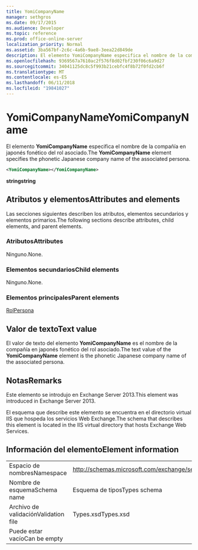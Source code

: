 ```yaml
---
title: YomiCompanyName
manager: sethgros
ms.date: 09/17/2015
ms.audience: Developer
ms.topic: reference
ms.prod: office-online-server
localization_priority: Normal
ms.assetid: 3ba567bf-2c6c-4a6b-9ae8-3eea22d849de
description: El elemento YomiCompanyName especifica el nombre de la compañía en japonés fonético del rol asociado.
ms.openlocfilehash: 9369567a7610ac2f576f8d02fbf230f06c6a9d27
ms.sourcegitcommit: 34041125dc8c5f993b21cebfc4f8b72f0fd2cb6f
ms.translationtype: MT
ms.contentlocale: es-ES
ms.lasthandoff: 06/11/2018
ms.locfileid: "19841027"
---
```

# <a name="yomicompanyname"></a><span data-ttu-id="3e3b7-103">YomiCompanyName</span><span class="sxs-lookup"><span data-stu-id="3e3b7-103">YomiCompanyName</span></span>

<span data-ttu-id="3e3b7-104">El elemento **YomiCompanyName** especifica el nombre de la compañía en japonés fonético del rol asociado.</span><span class="sxs-lookup"><span data-stu-id="3e3b7-104">The **YomiCompanyName** element specifies the phonetic Japanese company name of the associated persona.</span></span> 
  
```XML
<YomiCompanyName></YomiCompanyName>
```

 <span data-ttu-id="3e3b7-105">**string**</span><span class="sxs-lookup"><span data-stu-id="3e3b7-105">**string**</span></span>
## <a name="attributes-and-elements"></a><span data-ttu-id="3e3b7-106">Atributos y elementos</span><span class="sxs-lookup"><span data-stu-id="3e3b7-106">Attributes and elements</span></span>

<span data-ttu-id="3e3b7-107">Las secciones siguientes describen los atributos, elementos secundarios y elementos primarios.</span><span class="sxs-lookup"><span data-stu-id="3e3b7-107">The following sections describe attributes, child elements, and parent elements.</span></span>
  
### <a name="attributes"></a><span data-ttu-id="3e3b7-108">Atributos</span><span class="sxs-lookup"><span data-stu-id="3e3b7-108">Attributes</span></span>

<span data-ttu-id="3e3b7-109">Ninguno.</span><span class="sxs-lookup"><span data-stu-id="3e3b7-109">None.</span></span>
  
### <a name="child-elements"></a><span data-ttu-id="3e3b7-110">Elementos secundarios</span><span class="sxs-lookup"><span data-stu-id="3e3b7-110">Child elements</span></span>

<span data-ttu-id="3e3b7-111">Ninguno.</span><span class="sxs-lookup"><span data-stu-id="3e3b7-111">None.</span></span>
  
### <a name="parent-elements"></a><span data-ttu-id="3e3b7-112">Elementos principales</span><span class="sxs-lookup"><span data-stu-id="3e3b7-112">Parent elements</span></span>

[<span data-ttu-id="3e3b7-113">Rol</span><span class="sxs-lookup"><span data-stu-id="3e3b7-113">Persona</span></span>](persona.md)
  
## <a name="text-value"></a><span data-ttu-id="3e3b7-114">Valor de texto</span><span class="sxs-lookup"><span data-stu-id="3e3b7-114">Text value</span></span>

<span data-ttu-id="3e3b7-115">El valor de texto del elemento **YomiCompanyName** es el nombre de la compañía en japonés fonético del rol asociado.</span><span class="sxs-lookup"><span data-stu-id="3e3b7-115">The text value of the **YomiCompanyName** element is the phonetic Japanese company name of the associated persona.</span></span> 
  
## <a name="remarks"></a><span data-ttu-id="3e3b7-116">Notas</span><span class="sxs-lookup"><span data-stu-id="3e3b7-116">Remarks</span></span>

<span data-ttu-id="3e3b7-117">Este elemento se introdujo en Exchange Server 2013.</span><span class="sxs-lookup"><span data-stu-id="3e3b7-117">This element was introduced in Exchange Server 2013.</span></span>
  
<span data-ttu-id="3e3b7-118">El esquema que describe este elemento se encuentra en el directorio virtual IIS que hospeda los servicios Web Exchange.</span><span class="sxs-lookup"><span data-stu-id="3e3b7-118">The schema that describes this element is located in the IIS virtual directory that hosts Exchange Web Services.</span></span>
  
## <a name="element-information"></a><span data-ttu-id="3e3b7-119">Información del elemento</span><span class="sxs-lookup"><span data-stu-id="3e3b7-119">Element information</span></span>

|||
|:-----|:-----|
|<span data-ttu-id="3e3b7-120">Espacio de nombres</span><span class="sxs-lookup"><span data-stu-id="3e3b7-120">Namespace</span></span>  <br/> |http://schemas.microsoft.com/exchange/services/2006/types  <br/> |
|<span data-ttu-id="3e3b7-121">Nombre de esquema</span><span class="sxs-lookup"><span data-stu-id="3e3b7-121">Schema name</span></span>  <br/> |<span data-ttu-id="3e3b7-122">Esquema de tipos</span><span class="sxs-lookup"><span data-stu-id="3e3b7-122">Types schema</span></span>  <br/> |
|<span data-ttu-id="3e3b7-123">Archivo de validación</span><span class="sxs-lookup"><span data-stu-id="3e3b7-123">Validation file</span></span>  <br/> |<span data-ttu-id="3e3b7-124">Types.xsd</span><span class="sxs-lookup"><span data-stu-id="3e3b7-124">Types.xsd</span></span>  <br/> |
|<span data-ttu-id="3e3b7-125">Puede estar vacío</span><span class="sxs-lookup"><span data-stu-id="3e3b7-125">Can be empty</span></span>  <br/> ||
   

